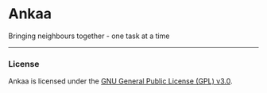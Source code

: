 # Ankaa
Bringing neighbours together - one task at a time

---

### License
Ankaa is licensed under the [GNU General Public License (GPL) v3.0](https://github.com/sannidhyaroy/Ankaa/blob/main/LICENSE).
